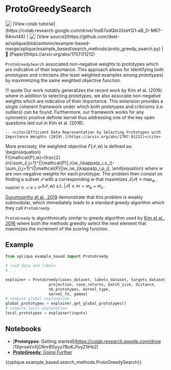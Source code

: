 # ProtoGreedySearch

<sub>
    <img src="https://upload.wikimedia.org/wikipedia/commons/d/d0/Google_Colaboratory_SVG_Logo.svg" width="20">
</sub>[View colab tutorial](https://colab.research.google.com/drive/1nsB7xdQbU0zeYQ1-aB_D-M67-RAnvt4X) |
<sub>
    <img src="https://upload.wikimedia.org/wikipedia/commons/9/91/Octicons-mark-github.svg" width="20">
</sub>[View source](https://github.com/deel-ai/xplique/blob/antonin/example-based-merge/xplique/example_based/search_methods/proto_greedy_search.py) |
📰 [Paper](https://arxiv.org/abs/1707.01212)

`ProtoGreedySearch` associated non-negative weights to prototypes which are indicative of their importance. This approach allows for identifying both prototypes and criticisms (the least weighted examples among prototypes) by maximmizing the same weighted objective function.

!!! quote
    Our work notably generalizes the recent work
    by Kim et al. (2016) where in addition to selecting prototypes, we
    also associate non-negative weights which are indicative of their
    importance. This extension provides a single coherent framework
    under which both prototypes and criticisms (i.e. outliers) can be
    found. Furthermore, our framework works for any symmetric
    positive definite kernel thus addressing one of the key open
    questions laid out in Kim et al. (2016).

    -- <cite>[Efficient Data Representation by Selecting Prototypes with Importance Weights (2019).](https://arxiv.org/abs/1707.01212)</cite>

More precisely, the weighted objective $F(\mathcal{P},w)$ is defined as:
\begin{equation}   
F(\mathcal{P},w)=\frac{2}{n}\sum_{i,j=1}^{|\mathcal{P}|,n}w_i\kappa(p_i,x_j)-\sum_{i,j=1}^{|\mathcal{P}|}w_iw_j\kappa(p_i,p_j),
\end{equation}
where $w$ are non-negative weights for each prototype. The problem then consist on finding a subset $\mathcal{P}$ with a corresponding $w$ that maximizes $J(\mathcal{P}) \equiv \max_{w:supp(w)\in \mathcal{P},w\ge 0} J(\mathcal{P},w)$ s.t. $|\mathcal{P}| \leq m=m_p+m_c$. 

[Gurumoorthy et al., 2019](https://arxiv.org/abs/1707.01212) demonstrate that this problem is weakly submodular, which immediately leads to a standard greedy algorithm which they call `ProtoGreedy`.

`ProtoGreedy` is algorithmically similar to greedy algorithm used by [Kim et al., 2016](https://proceedings.neurips.cc/paper_files/paper/2016/file/5680522b8e2bb01943234bce7bf84534-Paper.pdf) where both the methods greedily select the next element that maximizes the increment of the scoring function.

## Example

```python
from xplique.example_based import ProtoGreedy

# load data and labels
# ...

explainer = ProtoGreedy(cases_dataset, labels_dataset, targets_dataset, k, 
                   projection, case_returns, batch_size, distance, 
                   nb_prototypes, kernel_type, 
                   kernel_fn, gamma)
# compute global explanation
global_prototypes = explainer.get_global_prototypes()
# compute local explanation
local_prototypes = explainer(inputs)
```

## Notebooks

- [**Prototypes**: Getting started](https://colab.research.google.com/drive
/1XproaVxXjO9nrBSyyy7BuKJ1vy21iHs2)
- [**ProtoGreedy**: Going Further](https://colab.research.google.com/drive/1nsB7xdQbU0zeYQ1-aB_D-M67-RAnvt4X)


{{xplique.example_based.search_methods.ProtoGreedySearch}}

[^1]: [Visual Explanations from Deep Networks via Gradient-based Localization (2016).](https://arxiv.org/abs/1610.02391)
